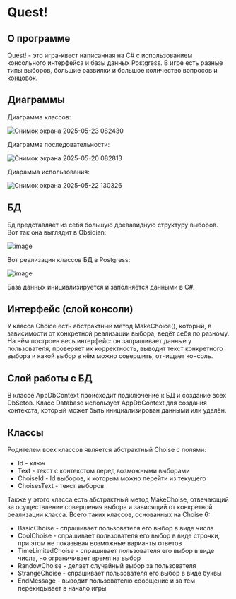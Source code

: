 # Quest!
## О программе
Quest! - это игра-квест написанная на C# с использованием консольного интерфейса и базы данных Postgress. В игре есть разные типы выборов, большие развилки и большое количество вопросов и концовок.
## Диаграммы
Диаграмма классов:

![Снимок экрана 2025-05-23 082430](https://github.com/user-attachments/assets/8fc5eb97-4b4f-4aaf-8445-12e43fc2fb88)

Диаграмма последовательности:

![Снимок экрана 2025-05-20 082813](https://github.com/user-attachments/assets/728cac2f-53fd-483c-8cbc-1acd1dfe2a55)

Диарамма использования:

![Снимок экрана 2025-05-22 130326](https://github.com/user-attachments/assets/000ba8a5-4eda-49ee-a48d-a5501888a304)
## БД
Бд представляет из себя большую древавидную структуру выборов. Вот так она выглядит в Obsidian:

![image](https://github.com/user-attachments/assets/11ee4a31-f050-46b8-ac0a-ea540ff6c44a)

Вот реализация классов БД в Postgress:

![image](https://github.com/user-attachments/assets/745d85c9-0b53-4f25-a542-c6c0fd1f9309)

База данных инициализируется и заполняется данными в C#.
## Интерфейс (слой консоли)
У класса Choice есть абстрактный метод MakeChoice(), который, в зависимости от конкретной реализации выбора, ведёт себя по разному. На нём построен весь интерфейс: он запрашивает данные у пользователя, проверяет их корректность, выводит текст конкретного выбора и какой выбор в нём можно совершить, отчищает консоль.

## Слой работы с БД
В классе AppDbContext происходит подключение к БД и создание всех DbSetов. Класс Database использует AppDbContext для создания контекста, который может быть инициализирован данными или удалён.

## Классы
Родителем всех классов является абстрактный Choise с полями:
- Id - ключ
- Text - текст с контекстом перед возможными выборами
- ChoiseId - Id выборов, к которым можно перейти из текущего
- ChoisesText - текст выборов

Также у этого класса есть абстрактный метод MakeChoise, отвечающий за осуществление совершения выбора и зависящий от конкретной реализации класса. Всего таких классов, основанных на Choise 6:
- BasicChoise - спрашивает пользователя его выбор в виде числа
- CoolChoise - cпрашивает пользователя его выбор в виде строчки, при этом не показывая возможные варианты ответов
- TimeLimitedChoise - cпрашивает пользователя его выбор в виде числа, но ограничивает время на выбор
- RandowChoise - делает случайный выбор за пользователя
- StrangeChoise - cпрашивает пользователя его выбор в виде буквы
- EndMessage - выводит пользователю сообщение и за тем перекидывает в начало игры

